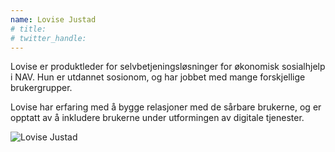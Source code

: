 ```yaml
---
name: Lovise Justad
# title: 
# twitter_handle: 
---
```

Lovise er produktleder for selvbetjeningsløsninger for økonomisk sosialhjelp i NAV. Hun er utdannet sosionom, og har jobbet med mange forskjellige brukergrupper. 

Lovise har erfaring med å bygge relasjoner med de sårbare brukerne, og er opptatt av å inkludere brukerne under utformingen av digitale tjenester.

![Lovise Justad](https://user-images.githubusercontent.com/68546812/150493053-248ba911-83b3-4530-b28f-03b6025dd561.png)

